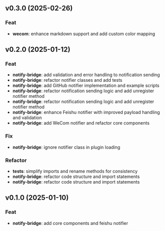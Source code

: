 ## v0.3.0 (2025-02-26)

### Feat

- **wecom**: enhance markdown support and add custom color mapping

## v0.2.0 (2025-01-12)

### Feat

- **notify-bridge**: add validation and error handling to notification sending
- **notify-bridge**: refactor notifier classes and add tests
- **notify-bridge**: add GitHub notifier implementation and example scripts
- **notify-bridge**: refactor notification sending logic and add unregister notifier method
- **notify-bridge**: refactor notification sending logic and add unregister notifier method
- **notify-bridge**: enhance Feishu notifier with improved payload handling and validation
- **notify-bridge**: add WeCom notifier and refactor core components

### Fix

- **notify-bridge**: ignore notifier class in plugin loading

### Refactor

- **tests**: simplify imports and rename methods for consistency
- **notify-bridge**: refactor code structure and import statements
- **notify-bridge**: refactor code structure and import statements

## v0.1.0 (2025-01-10)

### Feat

- **notify-bridge**: add core components and feishu notifier
